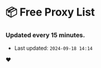 # :package: Free Proxy List
### Updated every 15 minutes.

- Last updated: `2024-09-18 14:14`

:heart:
